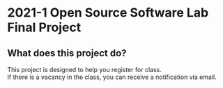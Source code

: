 # 2021-1 Open Source Software Lab Final Project

## What does this project do?
This project is designed to help you register for class.\
If there is a vacancy in the class, you can receive a notification via email.

